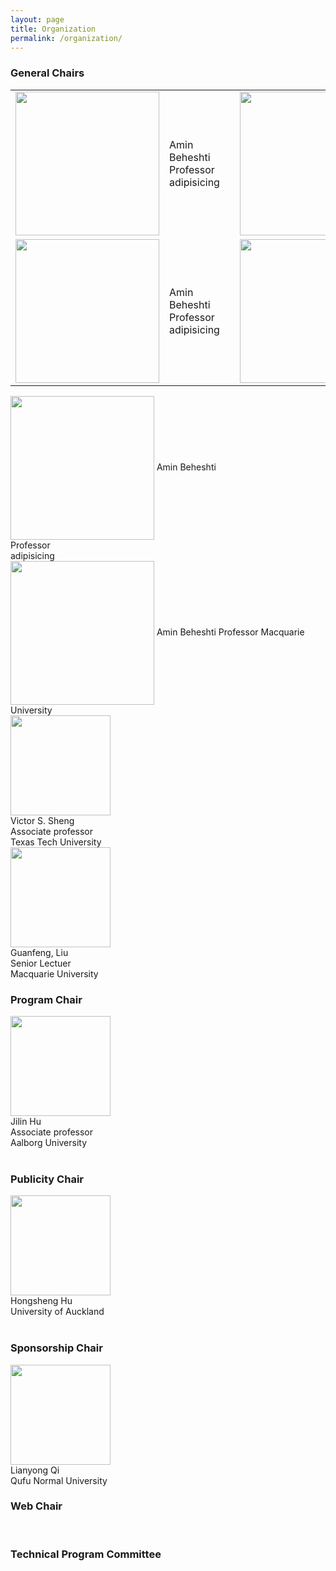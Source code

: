 ```yaml
---
layout: page
title: Organization 
permalink: /organization/
---
```


### **General Chairs**
|    |    |    |     ||
|-----------|--------|---------|-----------|--------------|
|<img align="center" src="../figures/amin.jpg" width="230"/> |       Amin Beheshti<br>Professor<br>adipisicing |   |<img align="center" src="../figures/amin.jpg" width="230"/>      | Amin Beheshti<br>Professor<br>adipisicing 
|<img align="center" src="../figures/amin.jpg" width="230"/> |       Amin Beheshti<br>Professor<br>adipisicing |   |<img align="center" src="../figures/amin.jpg" width="230"/>      | Amin Beheshti<br>Professor<br>adipisicing 




<div class="wrap">
    <img align="center" src="../figures/amin.jpg" width="230"/>
    <span>Amin Beheshti<br>Professor<br>adipisicing</span>
</div>

<img align="center" src="../figures/amin.jpg" width="230"/>
Amin Beheshti
Professor
Macquarie University

<br/>

<img src="../figures/sheng.jpg" width="160">
<br/>
Victor S. Sheng
<br/>
Associate professor
<br/>
Texas Tech University

<br/>

<img src="../figures/guanfeng.jpg" width="160">
<br/>
Guanfeng, Liu
<br/>
Senior Lectuer
<br/>
Macquarie University

<br/>


### **Program Chair**
<img src="../figures/hu.jpg" width="160">
<br/>
Jilin Hu
<br/>
Associate professor
<br/>
Aalborg University
<br/>
<!-- - Bin Yang, Aalborg University, Denmark
- Yifeng Zheng, Harbin Institute of Technology, China
- [Xuyun Zhang](https://researchers.mq.edu.au/en/persons/xuyun-zhang), Macquarie University, Australia -->
<br/>

### **Publicity Chair**
<img src="../figures/hongsheng.jpg" width="160">
<br/>
Hongsheng Hu
<br/>
University of Auckland
<br/>
<!-- - Hongxu Chen, University of Technology Sydney, Australia
- Hongsheng Hu, University of Auckland, New Zealand -->
<br/>

### **Sponsorship Chair**
<img src="../figures/lianyong.jpg" width="160">
<br/>
Lianyong Qi
<br/>
Qufu Normal University
<!-- - Zhi Zhang, Data61, Australia
- Lianyong Qi, Qufu Normal University, China -->

<br/>

### **Web Chair**
<br/>
<!-- - Haolong Xiang, Macquarie University, Australia -->

### **Technical Program Committee**
<!-- To be updated ...
Following are tentative PC members
- Lingjuan Lyu,National University of Singapore,Singapore
- Luigi Catuogno, University of Salerno, Italy 
- Xiaochun Cheng, Middlesex University, U.K. 
- Dieter Gollmann, Hamburg University of Technology, Germany 
- Saeid Hosseini, Singapore University of Technology & Design, Singapore 
- Hadis Karimipour, University of Guelph, Canada 
- Weizhi Meng, Technical University of Denmark, Denmark 
- Vincenzo Moscato, University of Naples, Italy 
- Chao Chen, Swinburne University of Technology, Australia 
- Nathan Clarke, University of Plymouth, UK 
- Javier Parra-Arnau, Universitat Rovira i Virgili, Spain
- Wenjuan Li, Hong Kong Polytechnic University,HongKong
- Lam Kwok Yan, Nanyang Technological University, Singapore 
- Hui Liu, University of Calgary, Canada 
- Ali Ismail Awad, Lulea University of Technology, Sweden 
- Reza Malekian, Malmo University, Sweden 
- Meng Liu,Shandong University,China
- Xiaolong Xu,Nanjing University of Information Science and Technology,China
- Zhiyuan Tan,Edinburgh Napier University,UK
- Gaofeng Zhang,Hefei University of Technology,China
- Xiao Liu,Deakin University,Australia
- Tao Xu,Northwestern Polytechnical University,China
- Yirui Wu,Hohai University,China
- Liangfu Lv,Tianjin University,China
- Shunmei Meng,Nanjing University of Science and Technology,China
- Yanwei Xu,Tianjin University,China -->
